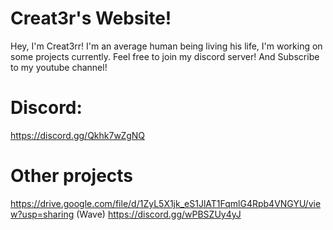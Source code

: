 # Creat3r's Website!

Hey, I'm Creat3rr! I'm an average human being living his life, I'm working on some projects currently.
Feel free to join my discord server!
And Subscribe to my youtube channel!



# Discord: 
https://discord.gg/Qkhk7wZgNQ



# Other projects
https://drive.google.com/file/d/1ZyL5X1jk_eS1JlAT1FqmlG4Rpb4VNGYU/view?usp=sharing (Wave)
https://discord.gg/wPBSZUy4yJ
